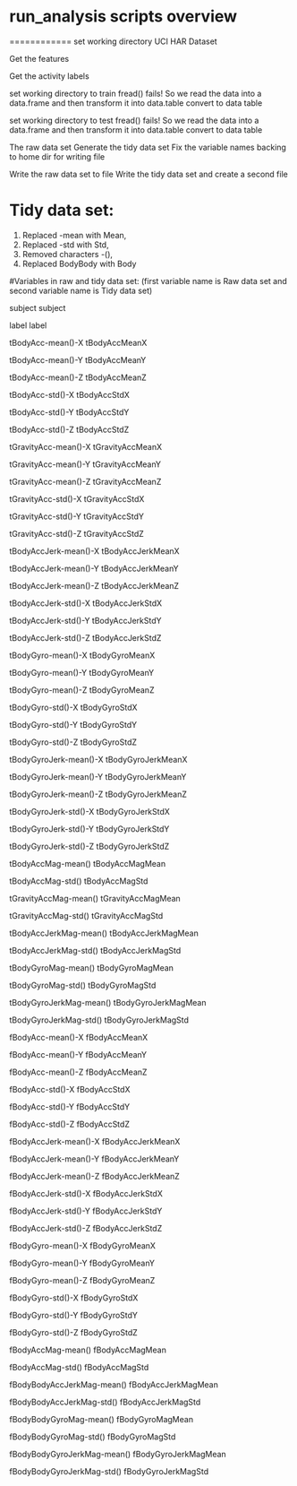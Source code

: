 # run_analysis scripts overview
============
set working directory UCI HAR Dataset

Get the features

Get the activity labels

set working directory to train
fread() fails! So we read the data into a data.frame and then transform it into data.table
convert to data table


set working directory to test
fread() fails! So we read the data into a data.frame and then transform it into data.table
convert to data table

The raw data set
Generate the tidy data set
Fix the variable names
backing to home dir for writing file

Write the raw data set to file
Write the tidy data set and create a second file


# Tidy data set:

1) Replaced -mean with Mean,
2) Replaced -std with Std,
3) Removed characters -(),
4) Replaced BodyBody with Body



#Variables in raw and tidy data set:
(first variable name is Raw data set and second variable name is Tidy data set)

subject
subject

label
label

tBodyAcc-mean()-X
tBodyAccMeanX

tBodyAcc-mean()-Y
tBodyAccMeanY

tBodyAcc-mean()-Z
tBodyAccMeanZ

tBodyAcc-std()-X
tBodyAccStdX

tBodyAcc-std()-Y
tBodyAccStdY

tBodyAcc-std()-Z
tBodyAccStdZ

tGravityAcc-mean()-X
tGravityAccMeanX

tGravityAcc-mean()-Y
tGravityAccMeanY

tGravityAcc-mean()-Z
tGravityAccMeanZ

tGravityAcc-std()-X
tGravityAccStdX

tGravityAcc-std()-Y
tGravityAccStdY

tGravityAcc-std()-Z
tGravityAccStdZ

tBodyAccJerk-mean()-X
tBodyAccJerkMeanX

tBodyAccJerk-mean()-Y
tBodyAccJerkMeanY

tBodyAccJerk-mean()-Z
tBodyAccJerkMeanZ

tBodyAccJerk-std()-X
tBodyAccJerkStdX

tBodyAccJerk-std()-Y
tBodyAccJerkStdY

tBodyAccJerk-std()-Z
tBodyAccJerkStdZ

tBodyGyro-mean()-X
tBodyGyroMeanX

tBodyGyro-mean()-Y
tBodyGyroMeanY

tBodyGyro-mean()-Z
tBodyGyroMeanZ

tBodyGyro-std()-X
tBodyGyroStdX

tBodyGyro-std()-Y
tBodyGyroStdY

tBodyGyro-std()-Z
tBodyGyroStdZ

tBodyGyroJerk-mean()-X
tBodyGyroJerkMeanX

tBodyGyroJerk-mean()-Y
tBodyGyroJerkMeanY

tBodyGyroJerk-mean()-Z
tBodyGyroJerkMeanZ

tBodyGyroJerk-std()-X
tBodyGyroJerkStdX

tBodyGyroJerk-std()-Y
tBodyGyroJerkStdY

tBodyGyroJerk-std()-Z
tBodyGyroJerkStdZ

tBodyAccMag-mean()
tBodyAccMagMean

tBodyAccMag-std()
tBodyAccMagStd

tGravityAccMag-mean()
tGravityAccMagMean

tGravityAccMag-std()
tGravityAccMagStd

tBodyAccJerkMag-mean()
tBodyAccJerkMagMean

tBodyAccJerkMag-std()
tBodyAccJerkMagStd

tBodyGyroMag-mean()
tBodyGyroMagMean

tBodyGyroMag-std()
tBodyGyroMagStd

tBodyGyroJerkMag-mean()
tBodyGyroJerkMagMean

tBodyGyroJerkMag-std()
tBodyGyroJerkMagStd

fBodyAcc-mean()-X
fBodyAccMeanX

fBodyAcc-mean()-Y
fBodyAccMeanY

fBodyAcc-mean()-Z
fBodyAccMeanZ

fBodyAcc-std()-X
fBodyAccStdX

fBodyAcc-std()-Y
fBodyAccStdY

fBodyAcc-std()-Z
fBodyAccStdZ

fBodyAccJerk-mean()-X
fBodyAccJerkMeanX

fBodyAccJerk-mean()-Y
fBodyAccJerkMeanY

fBodyAccJerk-mean()-Z
fBodyAccJerkMeanZ

fBodyAccJerk-std()-X
fBodyAccJerkStdX

fBodyAccJerk-std()-Y
fBodyAccJerkStdY

fBodyAccJerk-std()-Z
fBodyAccJerkStdZ

fBodyGyro-mean()-X
fBodyGyroMeanX

fBodyGyro-mean()-Y
fBodyGyroMeanY

fBodyGyro-mean()-Z
fBodyGyroMeanZ

fBodyGyro-std()-X
fBodyGyroStdX

fBodyGyro-std()-Y
fBodyGyroStdY

fBodyGyro-std()-Z
fBodyGyroStdZ

fBodyAccMag-mean()
fBodyAccMagMean

fBodyAccMag-std()
fBodyAccMagStd

fBodyBodyAccJerkMag-mean()
fBodyAccJerkMagMean

fBodyBodyAccJerkMag-std()
fBodyAccJerkMagStd

fBodyBodyGyroMag-mean()
fBodyGyroMagMean

fBodyBodyGyroMag-std()
fBodyGyroMagStd

fBodyBodyGyroJerkMag-mean()
fBodyGyroJerkMagMean

fBodyBodyGyroJerkMag-std()
fBodyGyroJerkMagStd


